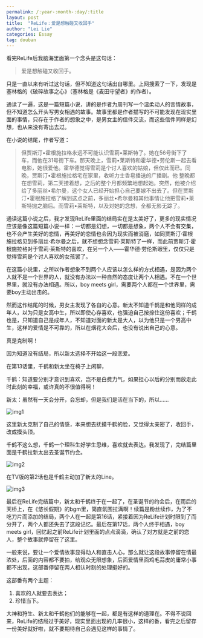 ```yaml
---
permalink: /:year-:month-:day/:title
layout: post
title:  "ReLife：爱是想触碰又收回手"
author: "Lei Lie"
categories: Essay
tag: douban
---
```


看完ReLife后我脑海里面第一个念头是这句话：

> 爱是想触碰又收回手。

只是一直以来有听过这句话，但不知道这句话出自哪里。上网搜索了一下，发现是塞林格的《破碎故事之心》（塞林格是《麦田守望者》的作者）。

通读了一遍，这是一篇短篇小说，讲的是作者为周刊写一个温柔动人的言情故事，但不知道怎么开头写男女相遇的故事。故事里都是作者描写的不可能发现在现实里面的事情，只存在于作者的想象之中，是男女主的信件交流，而这些信件同样是幻想，也从来没有寄出去过。

在小说的结尾，作者写道：

> 但贾斯汀•霍根施拉格永远不可能认识雪莉•莱斯特了。她在56号街下了车，而他在31号街下车。那天晚上，雪莉•莱斯特和霍华德•劳伦斯一起去看电影，她很爱他。霍华德觉得雪莉是个讨人喜欢的姑娘，但仅此而已。同晚，贾斯汀•霍根施拉格宅在家里，收听力士香皂播送的广播剧。他
整晚都在想雪莉，第二天接着想，之后的整个月都频繁地想起她。突然，他被介绍给了多丽丝•希尔曼，这个女人已经开始担心自己要嫁不出去了。但在贾斯汀•霍根施拉格了解到这点之前，多丽丝•希尔曼和其他事情让他把雪莉•莱斯特抛之脑后。而雪莉•莱斯特，以及对她的念想，全都无影无踪了。

通读这篇小说之后，我才发现ReLife里面的结局实在是太美好了，更多的现实情况应该是像这篇短篇小说一样：一切都是幻想，一切都是想象，两个人不会有交集，也不会产生美好的恋情，再美好的恋情也会因为现实而被消磨，如同贾斯汀·霍根施拉格见到多丽丝·希尔曼之后，就不想想念雪莉·莱斯特了一样，而此前贾斯汀·霍根施拉格对于雪莉·莱斯特的喜欢，在另一个人——霍华德·劳伦斯眼里，仅仅只是觉得雪莉是个讨人喜欢的女孩罢了。

在这篇小说里，之所以作者想象不到两个人应该以怎么样的方式相遇，是因为两个人就不是一个世界的人，就没有办法以一种自然的态度让两个人相遇。不在一个世界里，就没有办法相遇。所以，boy meets girl，需要两个人都在一个世界里，需要boy主动出击的。

然而这作结尾的时候，男女主发现了各自的心意。新太不知道千鹤是和他同样的成年人，以为只是女高中生，所以即使心存喜欢，也强迫自己按捺住这份喜欢；千鹤也是，只知道自己是成年人，不知道对面的新太是大人，以为他只是一个男高中生，这样的爱情是不可靠的，所以在烟花大会后，也没有说出自己的心意。

真是克制啊！

因为知道没有结局，所以新太选择不开始这一段恋爱。

在第13话里，千鹤和新太坐在椅子上闲聊，

千鹤：知道要分别才意识到喜欢，岂不是白费力气，如果担心以后的分别而放走此时此刻的幸福，或许真的不很值得啊！

新太：虽然有一天会分开，会忘却，但是我们是活在当下的，所以……

![img1](../../images/img-2023-02-18/img1.jpg)

这里新太克制了自己的情感，本来想去抚摸千鹤的脸，又觉得太亲密了，收回手，改成摸头顶。

千鹤不这么想，千鹤一个理科生好学生思维，喜欢就去表达。我发现了，完结篇里面是千鹤拉新太出去圣诞节约会。

![img2](../../images/img-2023-02-18/img2.jpg)

在TV版的第2话也是千鹤主动加了新太的Line。

![img3](../../images/img-2023-02-18/img3.jpg)

最后在ReLife完结篇中，新太和千鹤终于在一起了，在圣诞节的约会后，在雨后的天桥上，在《悠长假期》的bgm里，简直氛围拉满啊！续篇是粉丝续作，为了不吃刀片而添加的结局，两个人在一起是第16话，紧接着因为ReLife计划时限到了而分开了，两个人都还失去了这段记忆。最后在第17话，两个人终于相遇，boy meets girl，回忆起之前ReLife计划里面的点点滴滴，确认了对方就是之前的恋人，整个故事就停留在了这里。

一般来说，要让一个爱情故事显得动人和直击人心，那么就让这段故事停留在情最浓处，后面的内容都不要拍，给观众无限想象，后面爱情里面鸡毛蒜皮的庸常小事都不出现，这部番停留在两人相认时刻的处理挺好的。

这部番有两个主题：

1. 喜欢的人就要去表达；
2. 珍惜当下。

大神和狩生、新太和千鹤他们的能够在一起，都是有这样的道理在。不得不说回来，ReLife的结局过于美好，现实里面出现的几率很小，这样的番，看完之后留存一份美好就好啦，就不要期待自己会遇见这样的事情了。
